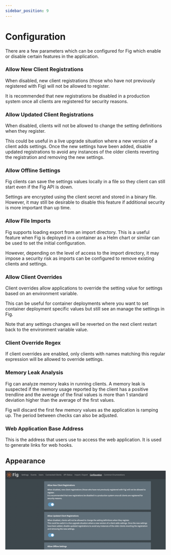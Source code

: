 ```yaml
---
sidebar_position: 9
---
```


# Configuration

There are a few parameters which can be configured for Fig which enable or disable certain features in the application.

### Allow New Client Registrations

When disabled, new client registrations (those who have not previously registered with Fig) will not be allowed to register.

It is recommended that new registrations be disabled in a production system once all clients are registered for security reasons.

### Allow Updated Client Registrations

When disabled, clients will not be allowed to change the setting definitions when they register.

This could be useful in a live upgrade situation where a new version of a client adds settings. Once the new settings have been added, disable updated registrations to avoid any instances of the older clients reverting the registration and removing the new settings.

### Allow Offline Settings

Fig clients can save the settings values locally in a file so they client can still start even if the Fig API is down.

Settings are encrypted using the client secret and stored in a binary file. However, it may still be desirable to disable this feature if additional security is more important than up time.

### Allow File Imports

Fig supports loading export from an import directory. This is a useful feature when Fig is deployed in a container as a Helm chart or similar can be used to set the initial configuration.

However, depending on the level of access to the import directory, it may impose a security risk as imports can be configured to remove existing clients and settings.

### Allow Client Overrides

Client overrides allow applications to override the setting value for settings based on an environment variable.

This can be useful for container deployments where you want to set container deployment specific values but still see an manage the settings in Fig.

Note that any settings changes will be reverted on the next client restart back to the environment variable value.

### Client Override Regex

If client overrides are enabled, only clients with names matching this regular expression will be allowed to override settings.

### Memory Leak Analysis

Fig can analyze memory leaks in running clients. A memory leak is suspected if the memory usage reported by the client has a positive trendline and the average of the final values is more than 1 standard deviation higher than the average of the first values.

Fig will discard the first few memory values as the application is ramping up. The period between checks can also be adjusted.

### Web Application Base Address

This is the address that users use to access the web application. It is used to generate links for web hooks.



## Appearance

![image-20220802231541473](../../static/img/fig-configuration.png)